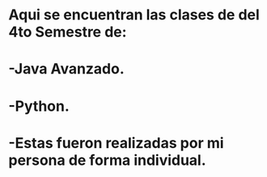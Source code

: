 # Aqui se encuentran las clases de del 4to Semestre de:

# -Java Avanzado.
# -Python.

# -Estas fueron realizadas por mi persona de forma individual.
